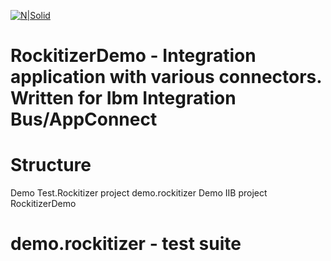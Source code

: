 [![N|Solid](http://www.rockit.consulting/images/logo-fixed.png)](http://www.rockit.consulting)

# RockitizerDemo - Integration application with various connectors. Written for Ibm Integration Bus/AppConnect

# Structure
Demo Test.Rockitizer project demo.rockitizer
Demo IIB project RockitizerDemo 

# demo.rockitizer - test suite 
